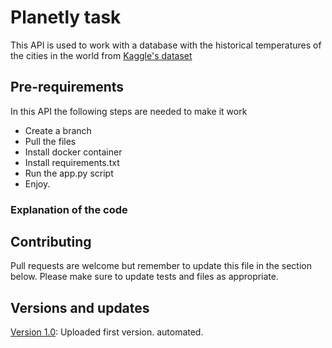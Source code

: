 # Planetly task

This API is used to work with a database with the historical temperatures of the cities in the world from [Kaggle's dataset](https://www.kaggle.com/berkeleyearth/climate-change-earth-surface-temperature-data?select=GlobalLandTemperaturesByCity.csv)

## Pre-requirements

In this API the following steps are needed to make it work

- Create a branch
- Pull the files
- Install docker container
- Install requirements.txt
- Run the app.py script
- Enjoy.

### Explanation of the code

## Contributing
Pull requests are welcome but remember to update this file in the section below. 
Please make sure to update tests and files as appropriate.


## Versions and updates
[Version 1.0](): Uploaded first version. automated.

